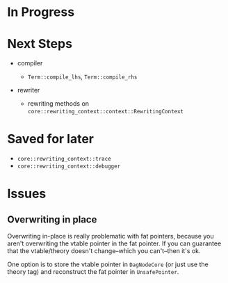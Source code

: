 # In Progress

# Next Steps

- compiler
   - `Term::compile_lhs`, `Term::compile_rhs`
 
- rewriter
  - rewriting methods on `core::rewriting_context::context::RewritingContext`

# Saved for later

- `core::rewriting_context::trace`
- `core::rewriting_context::debugger`

# Issues

## Overwriting in place
Overwriting in-place is really problematic with fat pointers, because you aren't 
overwriting the vtable pointer in the fat pointer. If you can guarantee that
the vtable/theory doesn't change–which you can't–then it's ok.

One option is to store the vtable pointer in `DagNodeCore` (or just use
the theory tag) and reconstruct the fat pointer in `UnsafePointer`.
